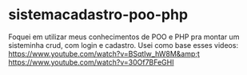 # sistemacadastro-poo-php
Foquei em utilizar meus conhecimentos de POO e PHP pra montar um sisteminha crud, com login e cadastro. Usei como base esses videos: https://www.youtube.com/watch?v=BSqtIw_hW8M&amp;t  https://www.youtube.com/watch?v=30Of7BFeGHI

